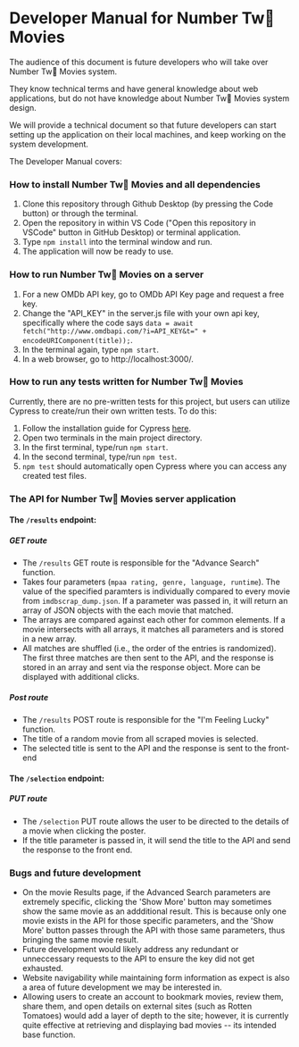 # Developer Manual for Number Tw💩 Movies

The audience of this document is future developers who will take over Number Tw💩 Movies system.

They know technical terms and have general knowledge about web applications, but do not have knowledge about Number Tw💩 Movies system design.

We will provide a technical document so that future developers can start setting up the application on their local machines, and keep working on the system development.

The Developer Manual covers:

### How to install Number Tw💩 Movies and all dependencies
1. Clone this repository through Github Desktop (by pressing the Code button) or through the terminal.
2. Open the repository in within VS Code ("Open this repository in VSCode" button in GitHub Desktop) or terminal application.
3. Type ```npm install``` into the terminal window and run.
4. The application will now be ready to use.

### How to run Number Tw💩 Movies on a server
1. For a new OMDb API key, go to OMDb API Key page and request a free key.
2. Change the "API_KEY" in the server.js file with your own api key, specifically where the code says 
```data = await fetch("http://www.omdbapi.com/?i=API_KEY&t=" + encodeURIComponent(title));```. 
3. In the terminal again, type ```npm start```.
4. In a web browser, go to http://localhost:3000/.

### How to run any tests written for Number Tw💩 Movies
Currently, there are no pre-written tests for this project, but users can utilize Cypress to create/run their own written tests. To do this:

1. Follow the installation guide for Cypress [here](https://www.toolsqa.com/cypress/install-cypress/).
2. Open two terminals in the main project directory.
3. In the first terminal, type/run ```npm start```.
4. In the second terminal, type/run ```npm test```.
5. ```npm test``` should automatically open Cypress where you can access any created test files.

### The API for Number Tw💩 Movies server application
#### The ```/results``` endpoint:
##### GET route
 - The ```/results``` GET route is responsible for the "Advance Search" function.
 - Takes four parameters (```mpaa rating, genre, language, runtime```). The value of the specified paramters is individually compared to every movie from ```imdbscrap_dump.json```. If a parameter was passed in, it will return an array of JSON objects with the each movie that matched.
 - The arrays are compared against each other for common elements. If a movie intersects with all arrays, it matches all parameters and is stored in a new array.
 - All matches are shuffled (i.e., the order of the entries is randomized). The first three matches are then sent to the API, and the response is stored in an array and sent via the response object. More can be displayed with additional clicks.
##### Post route
 - The ```/results``` POST route is responsible for the "I'm Feeling Lucky" function.
 - The title of a random movie from all scraped movies is selected.
 - The selected title is sent to the API and the response is sent to the front-end
 
#### The ```/selection``` endpoint:
##### PUT route
 - The ```/selection``` PUT route allows the user to be directed to the details of a movie when clicking the poster.
 - If the title parameter is passed in, it will send the title to the API and send the response to the front end.

### Bugs and future development
- On the movie Results page, if the Advanced Search parameters are extremely specific, clicking the 'Show More' button may sometimes show the same movie as an addditional result. This is because only one movie exists in the API for those specific parameters, and the 'Show More' button passes through the API with those same parameters, thus bringing the same movie result.
- Future development would likely address any redundant or unneccessary requests to the API to ensure the key did not get exhausted.
- Website navigability while maintaining form information as expect is also a area of future development we may be interested in.
- Allowing users to create an account to bookmark movies, review them, share them, and open details on external sites (such as Rotten Tomatoes) would add a layer of depth to the site; however, it is currently quite effective at retrieving and displaying bad movies -- its intended base function.
